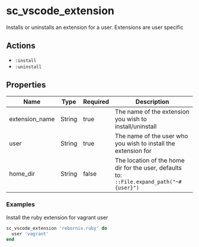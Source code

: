 # sc_vscode_extension

Installs or uninstalls an extension for a user. Extensions are user specific

## Actions

- `:install`
- `:uninstall`

## Properties

| Name              | Type   | Required | Description                                                                        |
| ----------------- | ------ | -------- | ---------------------------------------------------------------------------------------- |
| extension_name    | String | true     | The name of the extension you wish to install/uninstall                                  |
| user              | String | true     | The name of the user who you wish to install the extension for                           |
| home_dir          | String | false    | The location of the home dir for the user, defaults to: `::File.expand_path("~#{user}")` |

### Examples

Install the ruby extension for vagrant user

```ruby
sc_vscode_extension 'rebornix.ruby' do
  user 'vagrant'
end
```
